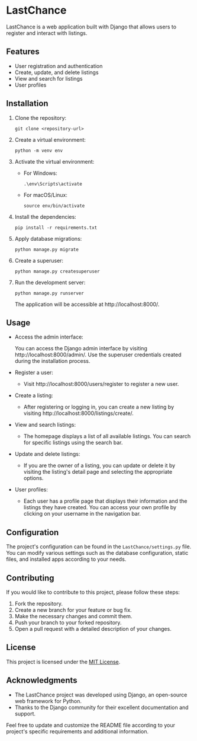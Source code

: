 

# LastChance

LastChance is a web application built with Django that allows users to register and interact with listings.

## Features

- User registration and authentication
- Create, update, and delete listings
- View and search for listings
- User profiles

## Installation

1. Clone the repository:

   ```shell
   git clone <repository-url>
   ```

2. Create a virtual environment:

   ```shell
   python -m venv env
   ```

3. Activate the virtual environment:

   - For Windows:

     ```shell
     .\env\Scripts\activate
     ```

   - For macOS/Linux:

     ```shell
     source env/bin/activate
     ```

4. Install the dependencies:

   ```shell
   pip install -r requirements.txt
   ```

5. Apply database migrations:

   ```shell
   python manage.py migrate
   ```

6. Create a superuser:

   ```shell
   python manage.py createsuperuser
   ```

7. Run the development server:

   ```shell
   python manage.py runserver
   ```

   The application will be accessible at http://localhost:8000/.

## Usage

- Access the admin interface:

  You can access the Django admin interface by visiting http://localhost:8000/admin/. Use the superuser credentials created during the installation process.

- Register a user:

  - Visit http://localhost:8000/users/register to register a new user.

- Create a listing:

  - After registering or logging in, you can create a new listing by visiting http://localhost:8000/listings/create/.

- View and search listings:

  - The homepage displays a list of all available listings. You can search for specific listings using the search bar.

- Update and delete listings:

  - If you are the owner of a listing, you can update or delete it by visiting the listing's detail page and selecting the appropriate options.

- User profiles:

  - Each user has a profile page that displays their information and the listings they have created. You can access your own profile by clicking on your username in the navigation bar.

## Configuration

The project's configuration can be found in the `LastChance/settings.py` file. You can modify various settings such as the database configuration, static files, and installed apps according to your needs.

## Contributing

If you would like to contribute to this project, please follow these steps:

1. Fork the repository.
2. Create a new branch for your feature or bug fix.
3. Make the necessary changes and commit them.
4. Push your branch to your forked repository.
5. Open a pull request with a detailed description of your changes.

## License

This project is licensed under the [MIT License](LICENSE).

## Acknowledgments

- The LastChance project was developed using Django, an open-source web framework for Python.
- Thanks to the Django community for their excellent documentation and support.

Feel free to update and customize the README file according to your project's specific requirements and additional information.
